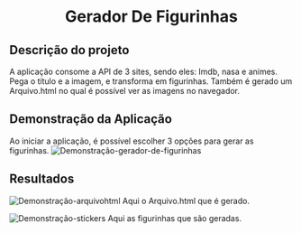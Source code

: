 <h1 align="center"> Gerador De Figurinhas </h1>

## Descrição do projeto

A aplicação consome a API de 3 sites, sendo eles: Imdb, nasa e animes. 
Pega o título e a imagem, e transforma em figurinhas. Também é gerado um Arquivo.html no qual é possível ver as imagens no navegador.


## Demonstração da Aplicação

  Ao iniciar a aplicação, é possível escolher 3 opções para gerar as figurinhas.
![Demonstração-gerador-de-figurinhas](https://user-images.githubusercontent.com/98696783/180268605-8425d2f8-5f1e-4199-b4ab-604574846c9e.gif)

## Resultados

![Demonstração-arquivohtml](https://user-images.githubusercontent.com/98696783/180269106-27b3b2b5-81e0-43a8-888d-beaa699f1348.gif)
Aqui o Arquivo.html que é gerado.

![Demonstração-stickers](https://user-images.githubusercontent.com/98696783/180270504-9441bf5a-4f40-4dc5-a52a-65692d6e773a.gif)
Aqui as figurinhas que são geradas.
